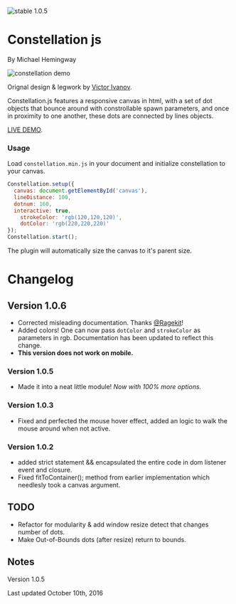 ![stable 1.0.5](https://img.shields.io/badge/stable-1.0.5-brightgreen.svg "Stable!!")

Constellation js
================

By Michael Hemingway

![constellation demo](http://live.arthem.co/constellation.gif "constellation js")

Orignal design & legwork by [Victor Ivanov](https://github.com/Vi-Victor/).

Constellation.js features a responsive canvas in html, with a set of dot objects that bounce around with constrollable spawn parameters, and once in proximity to one another, these dots are connected by lines objects.

[LIVE DEMO](http://live.arthem.co/demos/constellation.html).

### Usage

Load `constellation.min.js` in your document and initialize constellation to your canvas.

```javascript
Constellation.setup({
  canvas: document.getElementById('canvas'),
  lineDistance: 100,
  dotnum: 160,
  interactive: true,
	strokeColor: 'rgb(120,120,120)',
	dotColor: 'rgb(220,220,220)'
});
Constellation.start();
```
The plugin will automatically size the canvas to it's parent size.


Changelog
================================================================

## Version 1.0.6

* Corrected misleading documentation. Thanks [@Ragekit](https://github.com/ragekit)!
* Added colors! One can now pass `dotColor` and `strokeColor` as parameters in rgb. Documentation has been updated to reflect this change.
* **This version does not work on mobile.**

### Version 1.0.5

* Made it into a neat little module! _Now with 100% more options._

### Version 1.0.3

* Fixed and perfected the mouse hover effect, added an logic to walk the mouse around when not active.

### Version 1.0.2

* added strict statement && encapsulated the entire code in dom listener event and closure.
* Fixed fitToContainer(); method from earlier implementation which needlesly took a canvas argument.


## TODO ##

* Refactor for modularity & add window resize detect that changes number of dots.
* Make Out-of-Bounds dots (after resize) return to bounds. 



Notes
-------------------------------------------------

Version 1.0.5

Last updated October 10th, 2016